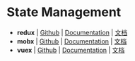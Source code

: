 # State Management

- **redux** | [Github](https://github.com/reactjs/redux) | [Documentation](https://github.com/reactjs/redux) | [文档](http://www.redux.org.cn/)
- **mobx** | [Github](https://github.com/mobxjs/mobx) | [Documentation](https://mobx.js.org/) | [文档](http://cn.mobx.js.org/)
- **vuex** | [Github](https://github.com/vuejs/vuex) | [Documentation](https://vuex.vuejs.org/en/) |  [文档](https://vuex.vuejs.org/zh-cn/)